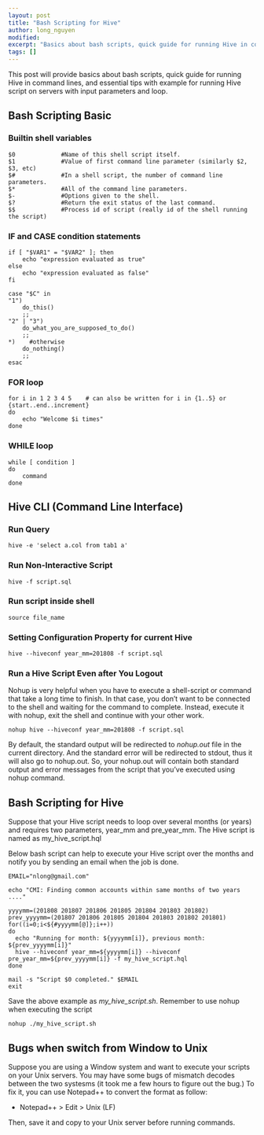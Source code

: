 ```yaml
---
layout: post
title: "Bash Scripting for Hive"
author: long_nguyen
modified:
excerpt: "Basics about bash scripts, quick guide for running Hive in command lines, and essential tips with example for running Hive script on servers."
tags: []
---
```

This post will provide basics about bash scripts, quick guide for running Hive in command lines, and essential tips with example for running Hive script on servers with input parameters and loop.

## Bash Scripting Basic
### Builtin shell variables

```
$0             #Name of this shell script itself.
$1             #Value of first command line parameter (similarly $2, $3, etc)
$#             #In a shell script, the number of command line parameters.
$*             #All of the command line parameters.
$-             #Options given to the shell.
$?             #Return the exit status of the last command.
$$             #Process id of script (really id of the shell running the script)
```

### IF and CASE condition statements

```
if [ "$VAR1" = "$VAR2" ]; then
	echo "expression evaluated as true"
else
	echo "expression evaluated as false"
fi
```

```
case "$C" in
"1")
	do_this()
	;;
"2" | "3")
	do_what_you_are_supposed_to_do()
	;;
*)    #otherwise
	do_nothing()
	;;
esac
```

### FOR loop

```
for i in 1 2 3 4 5    # can also be written for i in {1..5} or {start..end..increment}
do
	echo "Welcome $i times"
done
```

### WHILE loop

```
while [ condition ]
do
	command
done
```

## Hive CLI (Command Line Interface)

### Run Query
```
hive -e 'select a.col from tab1 a'
```

### Run Non-Interactive Script	
```
hive -f script.sql
```

### Run script inside shell
```
source file_name
```

### Setting Configuration Property for current Hive 
```
hive --hiveconf year_mm=201808 -f script.sql
```

### Run a Hive Script Even after You Logout
Nohup is very helpful when you have to execute a shell-script or command that take a long time to finish. In that case, you don’t want to be connected to the shell and waiting for the command to complete. Instead, execute it with nohup, exit the shell and continue with your other work.


```
nohup hive --hiveconf year_mm=201808 -f script.sql 
```

By default, the standard output will be redirected to *nohup.out* file in the current directory. And the standard error will be redirected to stdout, thus it will also go to nohup.out. So, your nohup.out will contain both standard output and error messages from the script that you’ve executed using nohup command.

## Bash Scripting for Hive
Suppose that your Hive script needs to loop over several months (or years) and requires two parameters, year_mm and pre_year_mm. The Hive script is named as my_hive_script.hql

Below bash script can help to execute your Hive script over the months and notify you by sending an email when the job is done.

```
EMAIL="nlong@gmail.com"

echo "CMI: Finding common accounts within same months of two years ...."

yyyymm=(201808 201807 201806 201805 201804 201803 201802)
prev_yyyymm=(201807 201806 201805 201804 201803 201802 201801)
for((i=0;i<${#yyyymm[@]};i++))
do
  echo "Running for month: ${yyyymm[i]}, previous month: ${prev_yyyymm[i]}"
  hive --hiveconf year_mm=${yyyymm[i]} --hiveconf pre_year_mm=${prev_yyyymm[i]} -f my_hive_script.hql
done
    
mail -s "Script $0 completed." $EMAIL 
exit
```

Save the above example as *my_hive_script.sh*. Remember to use nohup when executing the script
```
nohup ./my_hive_script.sh
```

## Bugs when switch from Window to Unix

Suppose you are using a Window system and want to execute your scripts on your Unix servers. 
You may have some bugs of mismatch decodes between the two systesms (it took me a few hours to figure out the bug.)
To fix it, you can use Notepad++ to convert the format as follow:
- Notepad++ > Edit > Unix (LF)

Then, save it and copy to your Unix server before running commands.